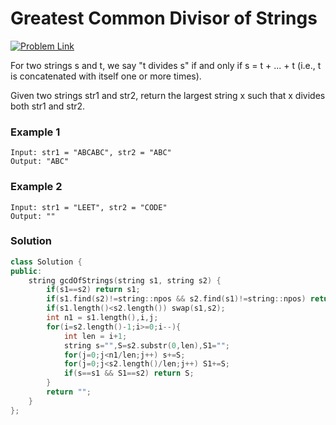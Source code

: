 # Greatest Common Divisor of Strings

[![Problem Link](https://img.shields.io/badge/-LeetCode-FFA116?style=for-the-badge&logo=LeetCode&logoColor=black)](https://leetcode.com/problems/greatest-common-divisor-of-strings/)

For two strings s and t, we say "t divides s" if and only if s = t + ... + t (i.e., t is concatenated with itself one or more times).

Given two strings str1 and str2, return the largest string x such that x divides both str1 and str2.

### Example 1

```
Input: str1 = "ABCABC", str2 = "ABC"
Output: "ABC"
```

### Example 2

```
Input: str1 = "LEET", str2 = "CODE"
Output: ""
```

### Solution

```cpp
class Solution {
public:
    string gcdOfStrings(string s1, string s2) {
        if(s1==s2) return s1;
        if(s1.find(s2)!=string::npos && s2.find(s1)!=string::npos) return "";
        if(s1.length()<s2.length()) swap(s1,s2);
        int n1 = s1.length(),i,j;
        for(i=s2.length()-1;i>=0;i--){
            int len = i+1;
            string s="",S=s2.substr(0,len),S1="";
            for(j=0;j<n1/len;j++) s+=S;
            for(j=0;j<s2.length()/len;j++) S1+=S;
            if(s==s1 && S1==s2) return S;
        }
        return "";
    }
};
```
